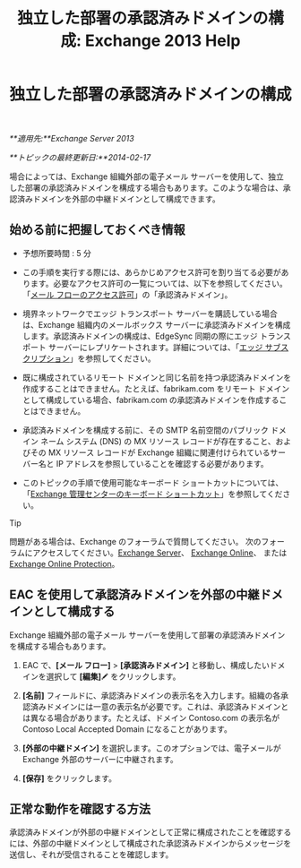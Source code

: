 ﻿---
title: '独立した部署の承認済みドメインの構成: Exchange 2013 Help'
TOCTitle: 独立した部署の承認済みドメインの構成
ms:assetid: bc95dbdc-3669-4c06-ab94-90093bc0dbfd
ms:mtpsurl: https://technet.microsoft.com/ja-jp/library/JJ657491(v=EXCHG.150)
ms:contentKeyID: 49896445
ms.date: 04/24/2018
mtps_version: v=EXCHG.150
ms.translationtype: HT
---

# 独立した部署の承認済みドメインの構成

 

_**適用先:**Exchange Server 2013_

_**トピックの最終更新日:**2014-02-17_

場合によっては、Exchange 組織外部の電子メール サーバーを使用して、独立した部署の承認済みドメインを構成する場合もあります。このような場合は、承認済みドメインを外部の中継ドメインとして構成できます。

## 始める前に把握しておくべき情報

  - 予想所要時間 : 5 分

  - この手順を実行する際には、あらかじめアクセス許可を割り当てる必要があります。必要なアクセス許可の一覧については、以下を参照してください。「[メール フローのアクセス許可](mail-flow-permissions-exchange-2013-help.md)」の「承認済みドメイン」。

  - 境界ネットワークでエッジ トランスポート サーバーを購読している場合は、Exchange 組織内のメールボックス サーバーに承認済みドメインを構成します。承認済みドメインの構成は、EdgeSync 同期の際にエッジ トランスポート サーバーにレプリケートされます。詳細については、「[エッジ サブスクリプション](edge-subscriptions-exchange-2013-help.md)」を参照してください。

  - 既に構成されているリモート ドメインと同じ名前を持つ承認済みドメインを作成することはできません。たとえば、fabrikam.com をリモート ドメインとして構成している場合、fabrikam.com の承認済みドメインを作成することはできません。

  - 承認済みドメインを構成する前に、その SMTP 名前空間のパブリック ドメイン ネーム システム (DNS) の MX リソース レコードが存在すること、およびその MX リソース レコードが Exchange 組織に関連付けられているサーバー名と IP アドレスを参照していることを確認する必要があります。

  - このトピックの手順で使用可能なキーボード ショートカットについては、「[Exchange 管理センターのキーボード ショートカット](keyboard-shortcuts-in-the-exchange-admin-center-exchange-online-protection-help.md)」を参照してください。


> [!TIP]
> 問題がある場合は、Exchange のフォーラムで質問してください。 次のフォーラムにアクセスしてください。<A href="https://go.microsoft.com/fwlink/p/?linkid=60612">Exchange Server</A>、 <A href="https://go.microsoft.com/fwlink/p/?linkid=267542">Exchange Online</A>、 または <A href="https://go.microsoft.com/fwlink/p/?linkid=285351">Exchange Online Protection</A>。



## EAC を使用して承認済みドメインを外部の中継ドメインとして構成する

Exchange 組織外部の電子メール サーバーを使用して部署の承認済みドメインを構成する場合もあります。

1.  EAC で、**\[メール フロー\]** \> **\[承認済みドメイン\]** と移動し、構成したいドメインを選択して **\[編集\]**![編集アイコン](images/Bb124582.6f53ccb2-1f13-4c02-bea0-30690e6ea71d(EXCHG.150).gif "編集アイコン") をクリックします。

2.  **\[名前\]** フィールドに、承認済みドメインの表示名を入力します。組織の各承認済みドメインには一意の表示名が必要です。これは、承認済みドメインとは異なる場合があります。たとえば、ドメイン Contoso.com の表示名が Contoso Local Accepted Domain になることがあります。

3.  **\[外部の中継ドメイン\]** を選択します。このオプションでは、電子メールが Exchange 外部のサーバーに中継されます。

4.  **\[保存\]** をクリックします。

## 正常な動作を確認する方法

承認済みドメインが外部の中継ドメインとして正常に構成されたことを確認するには、外部の中継ドメインとして構成された承認済みドメインからメッセージを送信し、それが受信されることを確認します。

